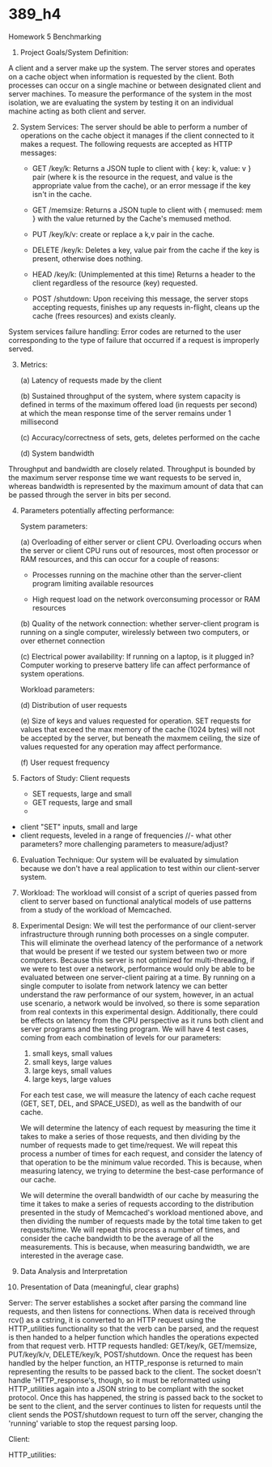 # 389_h4
Homework 5 Benchmarking 

1. Project Goals/System Definition:

A client and a server make up the system. The server stores and operates on a cache object when information is requested by the client. Both processes can occur on a single machine or between designated client and server machines. To measure the performance of the system in the most isolation, we are evaluating the system by testing it on an individual machine acting as both client and server.  

2. System Services:
The server should be able to perform a number of operations on the cache object it manages if the client connected to it makes a request. The following requests are accepted as HTTP messages:

   - GET /key/k: Returns a JSON tuple to client with { key: k, value: v } pair (where k is the resource in the request, and value is the appropriate value from the cache), or an error message if the key isn't in the cache.

   - GET /memsize: Returns a JSON tuple to client with { memused: mem } with the value returned by the Cache's memused method.

   - PUT /key/k/v: create or replace a k,v pair in the cache.

   - DELETE /key/k: Deletes a key, value pair from the cache if the key is present, otherwise does nothing.

   - HEAD /key/k: (Unimplemented at this time) Returns a header to the client regardless of the resource (key) requested. 

   - POST /shutdown: Upon receiving this message, the server stops accepting requests, finishes up any requests in-flight, cleans up the cache (frees resources) and exists cleanly.

System services failure handling:
   Error codes are returned to the user corresponding to the type of failure that occurred if a request is improperly served. 

3. Metrics:

      (a) Latency of requests made by the client 

      (b) Sustained throughput of the system, where system capacity is defined in terms of the maximum offered load (in requests per second) at which the mean response time of the server remains under 1 millisecond

      (c) Accuracy/correctness of sets, gets, deletes performed on the cache

      (d) System bandwidth  

Throughput and bandwidth are closely related. Throughput is bounded by the maximum server response time we want requests to be served in, whereas bandwidth is represented by the maximum amount of data that can be passed through the server in bits per second. 

4. Parameters potentially affecting performance:
   
   System parameters: 

    (a) Overloading of either server or client CPU. Overloading occurs when the server or client CPU runs out of resources, most often processor or RAM resources, and this can occur for a couple of reasons: 

      - Processes running on the machine other than the server-client program limiting available resources 

      - High request load on the network overconsuming processor or RAM resources

    (b) Quality of the network connection: whether server-client program is running on a single computer, wirelessly between two computers, or over ethernet connection

    (c) Electrical power availability: If running on a laptop, is it plugged in? Computer working to preserve battery life can affect performance of system operations.
   
   Workload parameters: 

    (d) Distribution of user requests 
    
    (e) Size of keys and values requested for operation. SET requests for values that exceed the max memory of the cache (1024 bytes) will not be accepted by the server, but beneath the maxmem ceiling, the size of values requested for any operation may affect performance. 
    
    (f) User request frequency
   
5. Factors of Study:
    Client requests
      - SET requests, large and small
      - GET requests, large and small 
      - 

- client "SET" inputs, small and large
- client requests, leveled in a range of frequencies 
//- what other parameters? more challenging parameters to measure/adjust?

6. Evaluation Technique: 
  Our system will be evaluated by simulation because we don't have a real application to test within our client-server system.

7. Workload:
  The workload will consist of a script of queries passed from client to server based on functional analytical models of use patterns from a study of the workload of Memcached. 

8. Experimental Design:
  We will test the performance of our client-server infrastructure through running both processes on a single computer. This will eliminate the overhead latency of the performance of a network that would be present if we tested our system between two or more computers. Because this server is not optimized for multi-threading, if we were to test over a network, performance would only be able to be evaluated between one server-client pairing at a time. By running on a single computer to isolate from network latency we can better understand the raw performance of our system, however, in an actual use scenario, a network would be involved, so there is some separation from real contexts in this experimental design. Additionally, there could be effects on latency from the CPU perspective as it runs both client and server programs and the testing program. 
  We will have 4 test cases, coming from each combination of levels for our parameters:
   1. small keys, small values
   2. small keys, large values
   3. large keys, small values
   4. large keys, large values
   
   For each test case, we will measure the latency of each cache request (GET, SET, DEL, and SPACE_USED), as well as the bandwith of our cache.  
   
   We will determine the latency of each request by measuring the time it takes to make a series of those requests, and then dividing by the number of requests made to get time/request.  We will repeat this process a number of times for each request, and consider the latency of that operation to be the minimum value recorded.  This is because, when measuring latency, we trying to determine the best-case performance of our cache.  
   
   We will determine the overall bandwidth of our cache by measuring the time it takes to make a series of requests according to the distribution presented in the study of Memcached's workload mentioned above, and then dividing the number of requests made by the total time taken to get requests/time.  We will repeat this process a number of times, and consider the cache bandwidth to be the average of all the measurements.  This is because, when measuring bandwidth, we are interested in the average case.  
   
  
  
9. Data Analysis and Interpretation


10. Presentation of Data (meaningful, clear graphs)



Server: The server establishes a socket after parsing the command line requests, and then listens for connections. When data is received through rcv() as a cstring, it is converted to an HTTP request using the HTTP_utilities functionality so that the verb can be parsed, and the request is then handed to a helper function which handles the operations expected from that request verb. 
    HTTP requests handled:
        GET/key/k,
        GET/memsize,
        PUT/key/k/v,
        DELETE/key/k,
        POST/shutdown.
Once the request has been handled by the helper function, an HTTP_response is returned to main representing the results to be passed back to the client. The socket doesn't handle 'HTTP_response's, though, so it must be reformatted using HTTP_utilities again into a JSON string to be compliant with the socket protocol. Once this has happened, the string is passed back to the socket to be sent to the client, and the server continues to listen for requests until the client sends the POST/shutdown request to turn off the server, changing the 'running' variable to stop the request parsing loop. 

Client: 

HTTP_utilities: 
